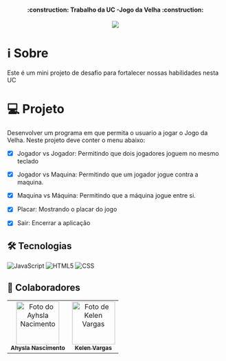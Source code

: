 <h4 align="center"> 
    :construction:  Trabalho da UC -Jogo da Velha  :construction: 
</h4>
<p align="center">
<img loading="lazy" src="http://img.shields.io/static/v1?label=STATUS&message=%20CONCLUIDO&color=GREEN&style=for-the-badge"/>
</p>

# :information_source: Sobre 
 Este é um mini projeto de desafio para fortalecer nossas habilidades nesta UC

 #  💻 Projeto
 Desenvolver um programa em que permita o usuario a jogar o Jogo da Velha. Neste projeto deve conter o menu abaixo:
 - [x] Jogador vs Jogador: Permitindo que dois jogadores joguem no mesmo teclado
 - [x] Jogador vs Maquina: Permitindo que um  jogador jogue contra a maquina.
 - [x] Maquina vs Máquina: Permitindo que a máquina jogue entre si.
 - [x] Placar:  Mostrando o placar do jogo
 - [x] Sair: Encerrar a aplicação 






<h2> 🛠 Tecnologias</h2>

![JavaScript](https://img.shields.io/badge/-JavaScript-333333?style=flat&logo=javascript)
![HTML5](https://img.shields.io/badge/-HTML5-333333?style=flat&logo=HTML5)
![CSS](https://img.shields.io/badge/-CSS-333333?style=flat&logo=CSS3&logoColor=1572B6)
<h2> 🤝 Colaboradores</h2>
<table>
  <tr>
    <td align="center">
      <a href="https://github.com/ahyslaNascimento" title="defina o titulo do link">
        <img src="https://avatars.githubusercontent.com/u/148401707?v=4" width="100px;" alt="Foto do Ayhsla Nacimento"/><br>
        <sub>
          <b>Ahysla Nascimento</b>
        </sub>
      </a>
    </td>
    <td align="center">
      <a href="https://github.com/KelenVargas" title="defina o titulo do link">
        <img src="https://avatars.githubusercontent.com/u/102633488?s=400&u=bb2ccd1d002ac0cf824b55a25ff07ad6a3552d90&v=4" width="100px;" alt="Foto de Kelen Vargas"/><br>
        <sub>
          <b>Kelen Vargas</b>
        </sub>
      </a>
    </td>   
</table>

  
